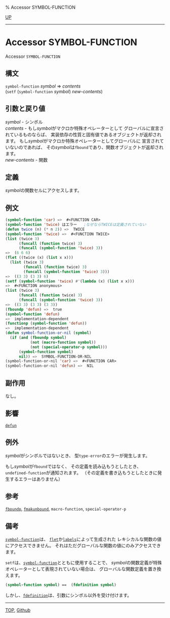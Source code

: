 % Accessor SYMBOL-FUNCTION

[UP](10.2.html)  

---

# Accessor SYMBOL-FUNCTION


Accessor `SYMBOL-FUNCTION`


## 構文

`symbol-function` *symbol* => *contents*  
(`setf` (`symbol-function` *symbol*) *new-contents*)


## 引数と戻り値

*symbol* - シンボル  
*contents* - もし*symbol*がマクロか特殊オペレーターとして
グローバルに宣言されているものならば、
実装依存の性質と固有値であるオブジェクトが返却されます。
もし*symbol*がマクロか特殊オペレーターとしてグローバルに
宣言されていないのであれば、
その*symbol*は`fbound`であり、関数オブジェクトが返却されます。  
*new-contents* - 関数


## 定義

*symbol*の関数セルにアクセスします。


## 例文

```lisp
(symbol-function 'car) =>  #<FUNCTION CAR>
(symbol-function 'twice) はエラー   ;なぜならTWICEは定義されていない
(defun twice (n) (* n 2)) =>  TWICE
(symbol-function 'twice) =>  #<FUNCTION TWICE>
(list (twice 3)
      (funcall (function twice) 3)
      (funcall (symbol-function 'twice) 3))
=>  (6 6 6)
(flet ((twice (x) (list x x)))
  (list (twice 3)
        (funcall (function twice) 3)
        (funcall (symbol-function 'twice) 3)))
=>  ((3 3) (3 3) 6)   
(setf (symbol-function 'twice) #'(lambda (x) (list x x)))
=>  #<FUNCTION anonymous>
(list (twice 3)
      (funcall (function twice) 3)
      (funcall (symbol-function 'twice) 3))
=>  ((3 3) (3 3) (3 3))
(fboundp 'defun) =>  true
(symbol-function 'defun)
=>  implementation-dependent
(functionp (symbol-function 'defun))
=>  implementation-dependent
(defun symbol-function-or-nil (symbol)
  (if (and (fboundp symbol) 
           (not (macro-function symbol))
           (not (special-operator-p symbol)))
      (symbol-function symbol)
      nil)) =>  SYMBOL-FUNCTION-OR-NIL
(symbol-function-or-nil 'car) =>  #<FUNCTION CAR>
(symbol-function-or-nil 'defun) =>  NIL
```


## 副作用

なし。


## 影響

[`defun`](5.3.defun.html)


## 例外

*symbol*がシンボルではないとき、
型`type-error`のエラーが発生します。

もし*symbol*が`fbound`ではなく、
その定義を読み込もうとしたとき、
`undefined-function`が通知されます。
（その定義を書き込もうとしたときに発生するエラーはありません）


## 参考

[`fboundp`](5.3.fboundp.html),
[`fmakunbound`](5.3.fmakunbound.html),
`macro-function`,
`special-operator-p`


## 備考

[`symbol-function`](10.2.symbol-function.html)は、
[`flet`](5.3.flet.html)か[`labels`](5.3.flet.html)によって生成された
レキシカルな関数の値にアクセスできません。
それはただグローバルな関数の値にのみアクセスできます。

`setf`は、[`symbol-function`](10.2.symbol-function.html)とともに使用することで、
*symbol*の関数定義が特殊オペレーターとして表現されていない場合は、
グローバルな関数定義を置き換えます。

```lisp
(symbol-function symbol) ==  (fdefinition symbol)
```

しかし、[`fdefinition`](5.3.fdefinition.html)は、引数にシンボル以外を受け付けます。


---
[TOP](index.html),  [Github](https://github.com/nptcl/npt-japanese)


